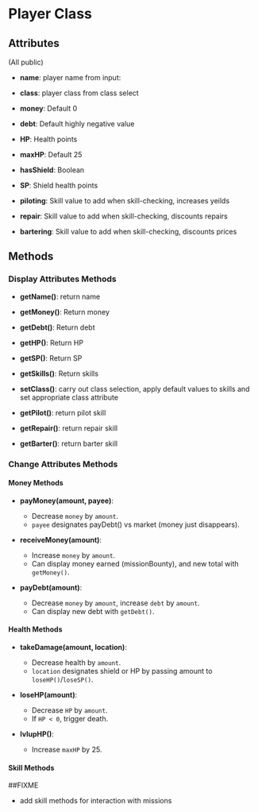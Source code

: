 # Player Class

## Attributes
(All public)
- **name**: player name from input:
- **class**: player class from class select

- **money**: Default 0
- **debt**: Default highly negative value
- **HP**: Health points
- **maxHP**: Default 25
- **hasShield**: Boolean
- **SP**: Shield health points

- **piloting**: Skill value to add when skill-checking, increases yeilds
- **repair**: Skill value to add when skill-checking, discounts repairs
- **bartering**: Skill value to add when skill-checking, discounts prices


## Methods

### Display Attributes Methods

- **getName()**: return name
- **getMoney()**: Return money
- **getDebt()**: Return debt
- **getHP()**: Return HP
- **getSP()**: Return SP
- **getSkills()**: Return skills

- **setClass()**: carry out class selection, apply default values to skills and set appropriate class attribute 
- **getPilot()**: return pilot skill
- **getRepair()**: return repair skill
- **getBarter()**: return barter skill

### Change Attributes Methods

#### Money Methods

- **payMoney(amount, payee)**:
  - Decrease `money` by `amount`.
  - `payee` designates payDebt() vs market (money just disappears).

- **receiveMoney(amount)**:
  - Increase `money` by `amount`.
  - Can display money earned (missionBounty), and new total with `getMoney()`.

- **payDebt(amount)**:
  - Decrease `money` by `amount`, increase `debt` by `amount`.
  - Can display new debt with `getDebt()`.

#### Health Methods

- **takeDamage(amount, location)**:
  - Decrease health by `amount`.
  - `location` designates shield or HP by passing amount to `loseHP()`/`loseSP()`.

- **loseHP(amount)**:
  - Decrease `HP` by `amount`.
  - If `HP < 0`, trigger death.

- **lvlupHP()**:
  - Increase `maxHP` by 25.

#### Skill Methods

##FIXME
- add skill methods for interaction with missions
  

  
    
  

  
  
